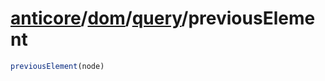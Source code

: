 # [anticore](../../../#reference)/[dom](../../#reference)/[query](../#reference)/<a name="reference">previousElement</a>

```js
previousElement(node)
```